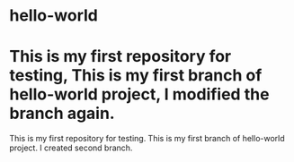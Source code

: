 # hello-world

This is my first repository for testing,
This is my first branch of hello-world project, I modified the branch again.
=======
This is my first repository for testing.
This is my first branch of hello-world project.
I created second branch.

